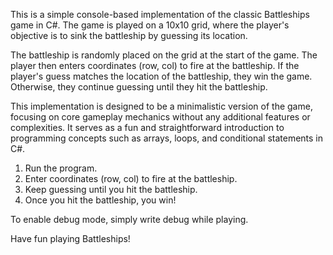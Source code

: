This is a simple console-based implementation of the classic Battleships game in C#. The game is played on a 10x10 grid, where the player's objective is to sink the battleship by guessing its location.

The battleship is randomly placed on the grid at the start of the game. The player then enters coordinates (row, col) to fire at the battleship. If the player's guess matches the location of the battleship, they win the game. Otherwise, they continue guessing until they hit the battleship.

This implementation is designed to be a minimalistic version of the game, focusing on core gameplay mechanics without any additional features or complexities. It serves as a fun and straightforward introduction to programming concepts such as arrays, loops, and conditional statements in C#.

1. Run the program.
2. Enter coordinates (row, col) to fire at the battleship.
3. Keep guessing until you hit the battleship.
4. Once you hit the battleship, you win!

To enable debug mode, simply write debug while playing.

Have fun playing Battleships!
